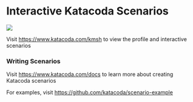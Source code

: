 # Interactive Katacoda Scenarios

[![](http://shields.katacoda.com/katacoda/kmsh/count.svg)](https://www.katacoda.com/kmsh "Get your profile on Katacoda.com")

Visit https://www.katacoda.com/kmsh to view the profile and interactive scenarios

### Writing Scenarios
Visit https://www.katacoda.com/docs to learn more about creating Katacoda scenarios

For examples, visit https://github.com/katacoda/scenario-example
